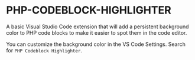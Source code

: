 # PHP-CODEBLOCK-HIGHLIGHTER

A basic Visual Studio Code extension that will add a persistent background color to PHP code blocks to make it easier to spot them in the code editor.

You can customize the background color in the VS Code Settings. Search for `PHP Codeblock Highlighter`.
